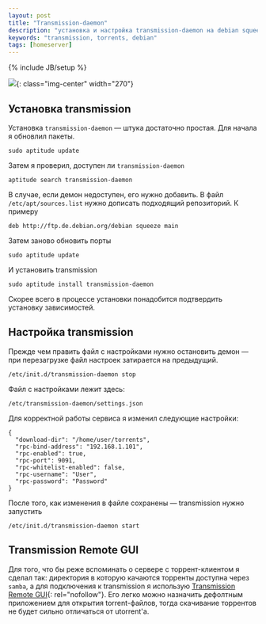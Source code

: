 ```yaml
---
layout: post
title: "Transmission-daemon"
description: "установка и настройка transmission-daemon на debian squeeze"
keywords: "transmission, torrents, debian"
tags: [homeserver]
---
```

{% include JB/setup %}

![](http://31808.selcdn.ru/it-prm/pics/transmission.png){: class="img-center" width="270"} 
<br>

## Установка transmission

Установка `transmission-daemon`&nbsp;— штука достаточно простая. Для начала я обновлил пакеты.

	sudo aptitude update
	
Затем я проверил, доступен ли `transmission-daemon`
	
	aptitude search transmission-daemon

В случае, если демон недоступен, его нужно добавить. В файл `/etc/apt/sources.list` нужно дописать подходящий репозиторий. К примеру

	deb http://ftp.de.debian.org/debian squeeze main

Затем заново обновить порты

	sudo aptitude update

И установить transmission

	sudo aptitude install transmission-daemon
	
Скорее всего в процессе установки понадобится подтвердить установку зависимостей. 

## Настройка transmission

Прежде чем править файл с настройками нужно остановить демон — при перезагрузке файл настроек затирается на предыдущий.

	/etc/init.d/transmission-daemon stop

Файл с настройками лежит здесь: 

	/etc/transmission-daemon/settings.json 

Для корректной работы сервиса я изменил следующие настройки:

	{
	  "download-dir": "/home/user/torrents",
	  "rpc-bind-address": "192.168.1.101",
	  "rpc-enabled": true,
	  "rpc-port": 9091, 
	  "rpc-whitelist-enabled": false, 
	  "rpc-username": "User", 
	  "rpc-password": "Password" 
	}

После того, как изменения в файле сохранены&nbsp;— transmission нужно запустить 

	/etc/init.d/transmission-daemon start

## Transmission Remote GUI

Для того, что бы реже вспоминать о сервере с торрент-клиентом я сделал так: директория в которую качаются торренты доступна через `samba`, а для подключения к transmission я использую [Transmission Remote GUI][]{: rel="nofollow"}. Его легко можно назначить дефолтным приложением для открытия torrent-файлов, тогда скачивание торрентов не будет сильно отличаться от utorrent'а.
	
[Transmission Remote GUI]: http://code.google.com/p/transmisson-remote-gui/